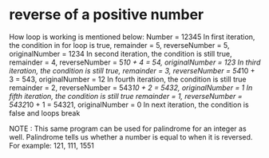 # reverse of a positive number 
How loop is working is mentioned below:
Number = 12345
In first iteration, the condition in for loop is true,
    remainder = 5, reverseNumber = 5, originalNumber = 1234
In second iteration, the condition is still true,
    remainder = 4, reverseNumber = 5*10 + 4 = 54, originalNumber = 123
In third iteration, the condition is still true,
    remainder = 3, reverseNumber = 54*10 + 3 = 543, originalNumber = 12
In fourth iteration, the condition is still true
    remainder = 2, reverseNumber = 543*10 + 2 = 5432, originalNumber = 1
In fifth iteration, the condition is still true
    remainder = 1, reverseNumber = 5432*10 + 1 = 54321, originalNumber = 0
In next iteration, the condition is false and loops break

NOTE : This same program can be used for palindrome for an integer as well. Palindrome tells us whether a number is equal to when it is reversed. For example: 121, 111, 1551 